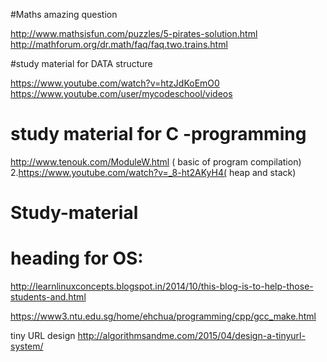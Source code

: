 #Maths amazing question


http://www.mathsisfun.com/puzzles/5-pirates-solution.html
http://mathforum.org/dr.math/faq/faq.two.trains.html

#study material for DATA structure

https://www.youtube.com/watch?v=htzJdKoEmO0
https://www.youtube.com/user/mycodeschool/videos

# study material for  C -programming

http://www.tenouk.com/ModuleW.html ( basic of program compilation)
2.https://www.youtube.com/watch?v=_8-ht2AKyH4( heap and stack)


# Study-material

# heading for OS:

http://learnlinuxconcepts.blogspot.in/2014/10/this-blog-is-to-help-those-students-and.html


https://www3.ntu.edu.sg/home/ehchua/programming/cpp/gcc_make.html


tiny URL design
http://algorithmsandme.com/2015/04/design-a-tinyurl-system/

